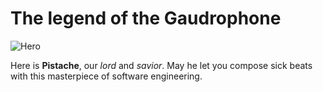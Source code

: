 # The legend of the Gaudrophone

![Hero](https://gitlab.com/glo-2004_ift-2007/Studio/raw/master/cat-adult-landing-hero.jpg)

Here is **Pistache**, our *lord* and *savior*. May he let you compose sick beats with this masterpiece of software engineering.
